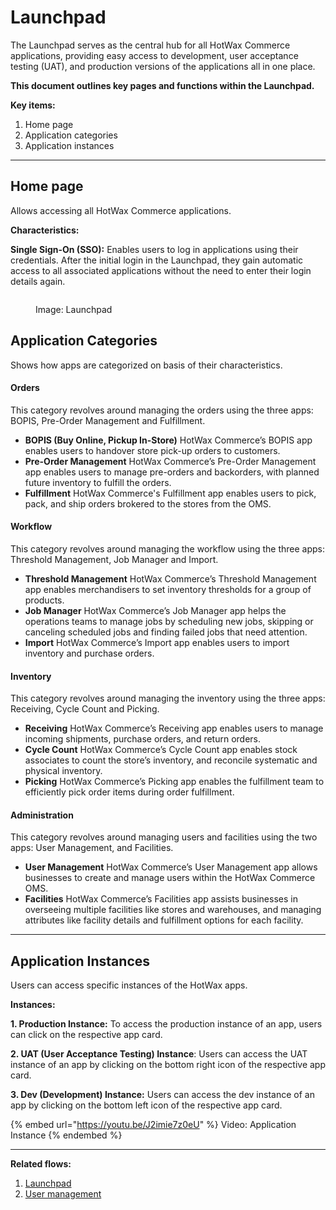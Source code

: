 # Launchpad

The Launchpad serves as the central hub for all HotWax Commerce applications, providing easy access to development, user acceptance testing (UAT), and production versions of the applications all in one place.

**This document outlines key pages and functions within the Launchpad.**

**Key items:**

1. Home page
2. Application categories
3. Application instances

***

## Home page

Allows accessing all HotWax Commerce applications.

**Characteristics:**

**Single Sign-On (SSO):** Enables users to log in applications using their credentials. After the initial login in the Launchpad, they gain automatic access to all associated applications without the need to enter their login details again.

<figure><img src="launchpad/.gitbook/assets/LaunchPad.png" alt=""><figcaption><p>Image: Launchpad</p></figcaption></figure>

## **Application Categories**

Shows how apps are categorized on basis of their characteristics.

#### Orders

This category revolves around managing the orders using the three apps: BOPIS, Pre-Order Management and Fulfillment.

* **BOPIS (Buy Online, Pickup In-Store)**
  HotWax Commerce’s BOPIS app enables users to handover store pick-up orders to customers.
* **Pre-Order Management**
  HotWax Commerce’s Pre-Order Management app enables users to manage pre-orders and backorders, with planned future inventory to fulfill the orders.
* **Fulfillment**
  HotWax Commerce's Fulfillment app enables users to pick, pack, and ship orders brokered to the stores from the OMS.

#### Workflow

This category revolves around managing the workflow using the three apps: Threshold Management, Job Manager and Import.

* **Threshold Management**
  HotWax Commerce’s Threshold Management app enables merchandisers to set inventory thresholds for a group of products.
* **Job Manager**
  HotWax Commerce’s Job Manager app helps the operations teams to manage jobs by scheduling new jobs, skipping or canceling scheduled jobs and finding failed jobs that need attention.
* **Import**
  HotWax Commerce’s Import app enables users to import inventory and purchase orders.

#### Inventory

This category revolves around managing the inventory using the three apps: Receiving, Cycle Count and Picking.

* **Receiving**
  HotWax Commerce’s Receiving app enables users to manage incoming shipments, purchase orders, and return orders.
* **Cycle Count**
  HotWax Commerce’s Cycle Count app enables stock associates to count the store’s inventory, and reconcile systematic and physical inventory.
* **Picking**
  HotWax Commerce’s Picking app enables the fulfillment team to efficiently pick order items during order fulfillment.

#### Administration

This category revolves around managing users and facilities using the two apps: User Management, and Facilities.

* **User Management**
  HotWax Commerce’s User Management app allows businesses to create and manage users within the HotWax Commerce OMS.
* **Facilities**
  HotWax Commerce’s Facilities app assists businesses in overseeing multiple facilities like stores and warehouses, and managing attributes like facility details and fulfillment options for each facility.

***

## Application Instances

Users can access specific instances of the HotWax apps.

**Instances:**

**1. Production Instance:** To access the production instance of an app, users can click on the respective app card.

**2. UAT (User Acceptance Testing) Instance**: Users can access the UAT instance of an app by clicking on the bottom right icon of the respective app card.

**3. Dev (Development) Instance:** Users can access the dev instance of an app by clicking on the bottom left icon of the respective app card.

{% embed url="https://youtu.be/J2imie7z0eU" %}
Video: Application Instance
{% endembed %}

***

**Related flows:**

1. [Launchpad](https://launchpad.hotwax.io/home/)
2. [User management](https://docs.hotwax.co/user-guides/administration/users)

